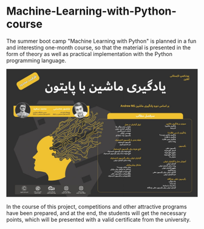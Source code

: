 # Machine-Learning-with-Python-course

The summer boot camp "Machine Learning with Python" is planned in a fun and interesting one-month course, so that the material is presented in the form of theory as well as practical implementation with the Python programming language.

![image](https://github.com/m-saeid/Machine-Learning-with-Python-course/blob/main/ML_Py.jpg) 


In the course of this project, competitions and other attractive programs have been prepared, and at the end, the students will get the necessary points, which will be presented with a valid certificate from the university.
